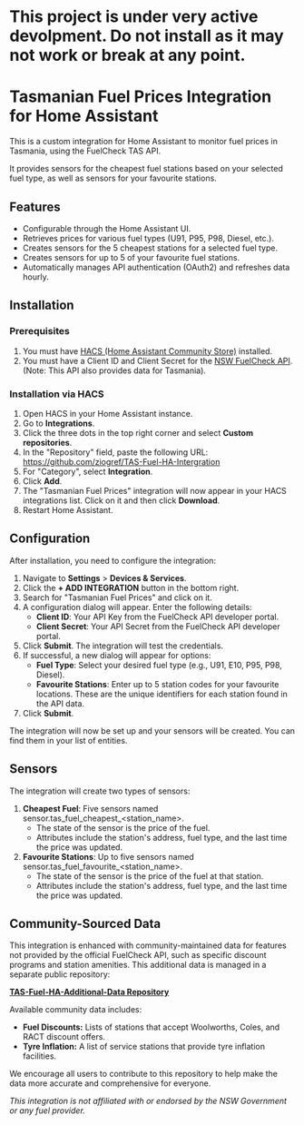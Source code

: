 # **This project is under very active devolpment. Do not install as it may not work or break at any point.**
# **Tasmanian Fuel Prices Integration for Home Assistant**

This is a custom integration for Home Assistant to monitor fuel prices in Tasmania, using the FuelCheck TAS API.

It provides sensors for the cheapest fuel stations based on your selected fuel type, as well as sensors for your favourite stations.

## **Features**

* Configurable through the Home Assistant UI.  
* Retrieves prices for various fuel types (U91, P95, P98, Diesel, etc.).  
* Creates sensors for the 5 cheapest stations for a selected fuel type.  
* Creates sensors for up to 5 of your favourite fuel stations.  
* Automatically manages API authentication (OAuth2) and refreshes data hourly.

## **Installation**

### **Prerequisites**

1. You must have [HACS (Home Assistant Community Store)](https://hacs.xyz/) installed.  
2. You must have a Client ID and Client Secret for the [NSW FuelCheck API](https://api.nsw.gov.au/Product/Index/22). (Note: This API also provides data for Tasmania).

### **Installation via HACS**

1. Open HACS in your Home Assistant instance.  
2. Go to **Integrations**.  
3. Click the three dots in the top right corner and select **Custom repositories**.  
4. In the "Repository" field, paste the following URL: https://github.com/ziogref/TAS-Fuel-HA-Intergration  
5. For "Category", select **Integration**.  
6. Click **Add**.  
7. The "Tasmanian Fuel Prices" integration will now appear in your HACS integrations list. Click on it and then click **Download**.  
8. Restart Home Assistant.

## **Configuration**

After installation, you need to configure the integration:

1. Navigate to **Settings** \> **Devices & Services**.  
2. Click the **\+ ADD INTEGRATION** button in the bottom right.  
3. Search for "Tasmanian Fuel Prices" and click on it.  
4. A configuration dialog will appear. Enter the following details:  
   * **Client ID**: Your API Key from the FuelCheck API developer portal.  
   * **Client Secret**: Your API Secret from the FuelCheck API developer portal.  
5. Click **Submit**. The integration will test the credentials.  
6. If successful, a new dialog will appear for options:  
   * **Fuel Type**: Select your desired fuel type (e.g., U91, E10, P95, P98, Diesel).  
   * **Favourite Stations**: Enter up to 5 station codes for your favourite locations. These are the unique identifiers for each station found in the API data.  
7. Click **Submit**.

The integration will now be set up and your sensors will be created. You can find them in your list of entities.

## **Sensors**

The integration will create two types of sensors:

1. **Cheapest Fuel**: Five sensors named sensor.tas\_fuel\_cheapest\_\<station\_name\>.  
   * The state of the sensor is the price of the fuel.  
   * Attributes include the station's address, fuel type, and the last time the price was updated.  
2. **Favourite Stations**: Up to five sensors named sensor.tas\_fuel\_favourite\_\<station\_name\>.  
   * The state of the sensor is the price of the fuel at that station.  
   * Attributes include the station's address, fuel type, and the last time the price was updated.
  
## **Community-Sourced Data**

This integration is enhanced with community-maintained data for features not provided by the official FuelCheck API, such as specific discount programs and station amenities. This additional data is managed in a separate public repository:

[**TAS-Fuel-HA-Additional-Data Repository**](https://github.com/ziogref/TAS-Fuel-HA-Additional-Data)

Available community data includes:
* **Fuel Discounts:** Lists of stations that accept Woolworths, Coles, and RACT discount offers.
* **Tyre Inflation:** A list of service stations that provide tyre inflation facilities.

We encourage all users to contribute to this repository to help make the data more accurate and comprehensive for everyone.

*This integration is not affiliated with or endorsed by the NSW Government or any fuel provider.*
